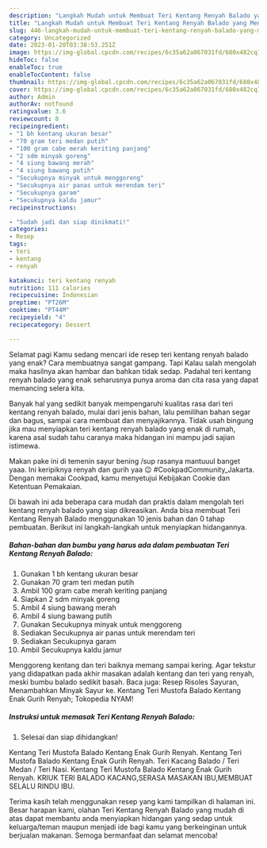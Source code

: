```yaml
---
description: "Langkah Mudah untuk Membuat Teri Kentang Renyah Balado yang Menggugah Selera "
title: "Langkah Mudah untuk Membuat Teri Kentang Renyah Balado yang Menggugah Selera "
slug: 446-langkah-mudah-untuk-membuat-teri-kentang-renyah-balado-yang-menggugah-selera
category: Uncategorized
date: 2023-01-20T03:38:53.251Z
image: https://img-global.cpcdn.com/recipes/6c35a62a067031fd/680x482cq70/teri-kentang-renyah-balado-foto-resep-utama.jpg
hideToc: false
enableToc: true
enableTocContent: false
thumbnail: https://img-global.cpcdn.com/recipes/6c35a62a067031fd/680x482cq70/teri-kentang-renyah-balado-foto-resep-utama.jpg
cover: https://img-global.cpcdn.com/recipes/6c35a62a067031fd/680x482cq70/teri-kentang-renyah-balado-foto-resep-utama.jpg
author: Admin
authorAv: notfound
ratingvalue: 3.6
reviewcount: 8
recipeingredient:
- "1 bh kentang ukuran besar"
- "70 gram teri medan putih"
- "100 gram cabe merah keriting panjang"
- "2 sdm minyak goreng"
- "4 siung bawang merah"
- "4 siung bawang putih"
- "Secukupnya minyak untuk menggoreng"
- "Secukupnya air panas untuk merendam teri"
- "Secukupnya garam"
- "Secukupnya kaldu jamur"
recipeinstructions:

- "Sudah jadi dan siap dinikmati!"
categories:
- Resep
tags:
- teri
- kentang
- renyah

katakunci: teri kentang renyah 
nutrition: 111 calories
recipecuisine: Indonesian
preptime: "PT26M"
cooktime: "PT44M"
recipeyield: "4"
recipecategory: Dessert

---
```



Selamat pagi Kamu sedang mencari ide resep teri kentang renyah balado yang enak? Cara membuatnya sangat gampang. Tapi Kalau salah mengolah maka hasilnya akan hambar dan bahkan tidak sedap. Padahal teri kentang renyah balado yang enak seharusnya punya aroma dan cita rasa yang dapat memancing selera kita.


Banyak hal yang sedikit banyak mempengaruhi kualitas rasa dari teri kentang renyah balado, mulai dari jenis bahan, lalu pemilihan bahan segar dan bagus, sampai cara membuat dan menyajikannya. Tidak usah bingung jika mau menyiapkan teri kentang renyah balado yang enak di rumah, karena asal sudah tahu caranya maka hidangan ini mampu jadi sajian istimewa.

Makan pake ini di temenin sayur bening /sup rasanya mantuuul banget yaaa. Ini keripiknya renyah dan gurih yaa 😉 #CookpadCommunity_Jakarta. Dengan memakai Cookpad, kamu menyetujui Kebijakan Cookie dan Ketentuan Pemakaian.


Di bawah ini ada beberapa cara mudah dan praktis dalam mengolah teri kentang renyah balado yang siap dikreasikan. Anda bisa membuat Teri Kentang Renyah Balado menggunakan 10 jenis bahan dan 0 tahap pembuatan. Berikut ini langkah-langkah untuk menyiapkan hidangannya.

<!--inarticleads1-->

##### Bahan-bahan dan bumbu yang harus ada dalam pembuatan Teri Kentang Renyah Balado:

1. Gunakan 1 bh kentang ukuran besar
1. Gunakan 70 gram teri medan putih
1. Ambil 100 gram cabe merah keriting panjang
1. Siapkan 2 sdm minyak goreng
1. Ambil 4 siung bawang merah
1. Ambil 4 siung bawang putih
1. Gunakan Secukupnya minyak untuk menggoreng
1. Sediakan Secukupnya air panas untuk merendam teri
1. Sediakan Secukupnya garam
1. Ambil Secukupnya kaldu jamur


Menggoreng kentang dan teri baiknya memang sampai kering. Agar tekstur yang didapatkan pada akhir masakan adalah kentang dan teri yang renyah, meski bumbu balado sedikit basah. Baca juga: Resep Risoles Sayuran, Menambahkan Minyak Sayur ke. Kentang Teri Mustofa Balado Kentang Enak Gurih Renyah; Tokopedia NYAM! 

<!--inarticleads2-->

##### Instruksi untuk memasak Teri Kentang Renyah Balado:


1. Selesai dan siap dihidangkan!

Kentang Teri Mustofa Balado Kentang Enak Gurih Renyah. Kentang Teri Mustofa Balado Kentang Enak Gurih Renyah. Teri Kacang Balado / Teri Medan / Teri Nasi. Kentang Teri Mustofa Balado Kentang Enak Gurih Renyah. KRIUK TERI BALADO KACANG,SERASA MASAKAN IBU,MEMBUAT SELALU RINDU IBU. 

Terima kasih telah menggunakan resep yang kami tampilkan di halaman ini. Besar harapan kami, olahan Teri Kentang Renyah Balado yang mudah di atas dapat membantu anda menyiapkan hidangan yang sedap untuk keluarga/teman maupun menjadi ide bagi kamu yang berkeinginan untuk berjualan makanan. Semoga bermanfaat dan selamat mencoba!
